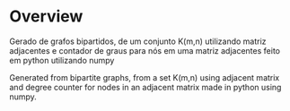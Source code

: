 # Overview 


Gerado de grafos bipartidos, de um conjunto K(m,n) utilizando matriz adjacentes e contador de graus para nós em uma matriz adjacentes feito em python utilizando numpy  

Generated from bipartite graphs, from a set K(m,n) using adjacent matrix and degree counter for nodes in an adjacent matrix made in python using numpy.
